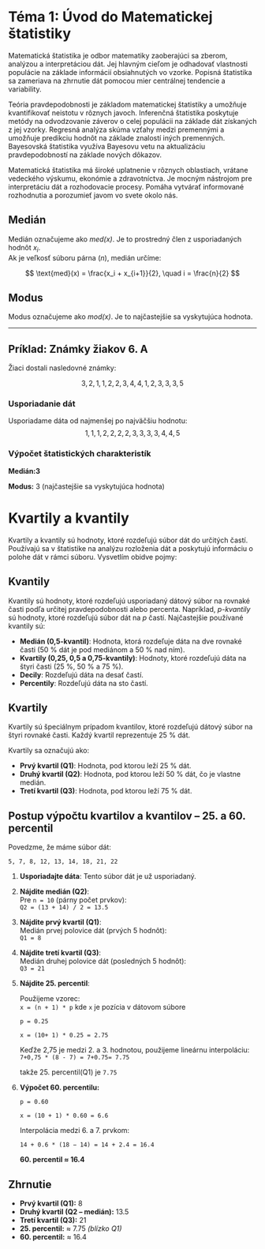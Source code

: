 
# Téma 1: Úvod do Matematickej štatistiky

Matematická štatistika je odbor matematiky zaoberajúci sa zberom, analýzou a
interpretáciou dát. Jej hlavným cieľom je odhadovať vlastnosti populácie na
základe informácií obsiahnutých vo vzorke. Popisná štatistika sa zameriava na
zhrnutie dát pomocou mier centrálnej tendencie a variability.

Teória pravdepodobnosti je základom matematickej štatistiky a umožňuje kvantifikovať
neistotu v rôznych javoch. Inferenčná štatistika poskytuje metódy na odvodzovanie
záverov o celej populácii na základe dát získaných z jej vzorky. Regresná analýza
skúma vzťahy medzi premennými a umožňuje predikciu hodnôt na základe znalostí
iných premenných. Bayesovská štatistika využíva Bayesovu vetu na aktualizáciu
pravdepodobností na základe nových dôkazov.

Matematická štatistika má široké uplatnenie v rôznych oblastiach, vrátane vedeckého výskumu, ekonómie a
zdravotníctva. Je mocným nástrojom pre interpretáciu dát a rozhodovacie procesy.
Pomáha vytvárať informované rozhodnutia a porozumieť javom vo svete okolo nás.


## Medián

Medián označujeme ako _med(x)_. Je to prostredný člen z usporiadaných hodnôt $x_i$.  
Ak je veľkosť súboru párna $(n)$, medián určíme:

$$
\text{med}(x) = \frac{x_i + x_{i+1}}{2}, \quad i = \frac{n}{2}
$$



## Modus

Modus označujeme ako _mod(x)_. Je to najčastejšie sa vyskytujúca hodnota.

---

## Príklad: Známky žiakov 6. A

Žiaci dostali nasledovné známky:

$$
3, 2, 1, 1, 2, 2, 3, 4, 4, 1, 2, 3, 3, 3, 5
$$
### Usporiadanie dát
Usporiadame dáta od najmenšej po najväčšiu hodnotu:
$$
1, 1, 1, 2, 2, 2, 2, 3, 3, 3, 3, 4, 4, 5
$$
### Výpočet štatistických charakteristík
**Medián:3**


**Modus:** 3 (najčastejšie sa vyskytujúca hodnota)

# Kvartily a kvantily

Kvartily a kvantily sú hodnoty, ktoré rozdeľujú súbor dát do určitých častí. Používajú sa v štatistike na analýzu rozloženia dát a poskytujú informáciu o polohe dát v rámci súboru. Vysvetlím obidve pojmy:

## Kvantily

Kvantily sú hodnoty, ktoré rozdeľujú usporiadaný dátový súbor na rovnaké časti podľa určitej pravdepodobnosti alebo percenta. Napríklad, *p-kvantily* sú hodnoty, ktoré rozdeľujú súbor dát na *p* častí. Najčastejšie používané kvantily sú:

- **Medián (0,5-kvantil)**: Hodnota, ktorá rozdeľuje dáta na dve rovnaké časti (50 % dát je pod mediánom a 50 % nad ním).
- **Kvartily (0,25, 0,5 a 0,75-kvantily)**: Hodnoty, ktoré rozdeľujú dáta na štyri časti (25 %, 50 % a 75 %).
- **Decily**: Rozdeľujú dáta na desať častí.
- **Percentily**: Rozdeľujú dáta na sto častí.

## Kvartily

Kvartily sú špeciálnym prípadom kvantilov, ktoré rozdeľujú dátový súbor na štyri rovnaké časti. Každý kvartil reprezentuje 25 % dát.

Kvartily sa označujú ako:

- **Prvý kvartil (Q1)**: Hodnota, pod ktorou leží 25 % dát.
- **Druhý kvartil (Q2)**: Hodnota, pod ktorou leží 50 % dát, čo je vlastne medián.
- **Tretí kvartil (Q3)**: Hodnota, pod ktorou leží 75 % dát.

## Postup výpočtu kvartilov a kvantilov – 25. a 60. percentil

Povedzme, že máme súbor dát:

`5, 7, 8, 12, 13, 14, 18, 21, 22`

1. **Usporiadajte dáta**: Tento súbor dát je už usporiadaný.
2. **Nájdite medián (Q2)**:  
   Pre `n = 10` (párny počet prvkov):  
   `Q2 = (13 + 14) / 2 = 13.5`
3. **Nájdite prvý kvartil (Q1)**:  
   Medián prvej polovice dát (prvých 5 hodnôt):  
   `Q1 = 8`
4. **Nájdite tretí kvartil (Q3)**:  
   Medián druhej polovice dát (posledných 5 hodnôt):  
   `Q3 = 21`
5. **Nájdite 25. percentil**:

   Použijeme vzorec:  
   `x = (n + 1) * p`
   kde `x` je pozícia v dátovom súbore

   `p = 0.25`

   `x = (10+ 1) * 0.25 = 2.75`

   Keďže 2,75 je medzi 2. a 3. hodnotou, použijeme lineárnu interpoláciu:  
   `7+0,75 * (8 - 7) = 7+0.75= 7.75`

   takže 25. percentil(Q1) je `7.75`

6. **Výpočet 60. percentilu:**

   `p = 0.60`

   `x = (10 + 1) * 0.60 = 6.6`

   Interpolácia medzi 6. a 7. prvkom:

   `14 + 0.6 * (18 − 14) = 14 + 2.4 = 16.4`

   **60. percentil ≈ 16.4**

## Zhrnutie

- **Prvý kvartil (Q1):** 8
- **Druhý kvartil (Q2 – medián):** 13.5
- **Tretí kvartil (Q3):** 21
- **25. percentil:** ≈ 7.75 *(blízko Q1)*
- **60. percentil:** ≈ 16.4


